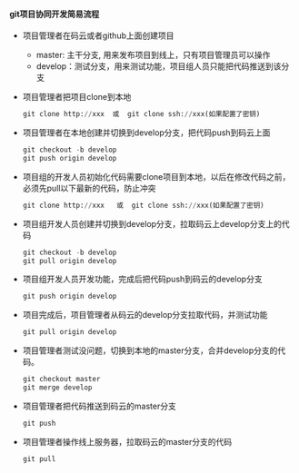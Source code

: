 #### git项目协同开发简易流程

- 项目管理者在码云或者github上面创建项目

  - master:  主干分支, 用来发布项目到线上，只有项目管理员可以操作
  - develop：测试分支，用来测试功能，项目组人员只能把代码推送到该分支

- 项目管理者把项目clone到本地

  ```python
  git clone http://xxx  或  git clone ssh://xxx(如果配置了密钥)
  ```


- 项目管理者在本地创建并切换到develop分支，把代码push到码云上面

  ```python
  git checkout -b develop
  git push origin develop
  ```


- 项目组的开发人员初始化代码需要clone项目到本地，以后在修改代码之前，必须先pull以下最新的代码，防止冲突

  ```python
  git clone http://xxx   或  git clone ssh://xxx(如果配置了密钥)
  ```

- 项目组开发人员创建并切换到develop分支，拉取码云上develop分支上的代码

  ```python
  git checkout -b develop
  git pull origin develop
  ```


- 项目组开发人员开发功能，完成后把代码push到码云的develop分支

  ```python
  git push origin develop
  ```


- 项目完成后，项目管理者从码云的develop分支拉取代码，并测试功能

  ```python
  git pull origin develop
  ```


- 项目管理者测试没问题，切换到本地的master分支，合并develop分支的代码。

  ```python
  git checkout master
  git merge develop
  ```


- 项目管理者把代码推送到码云的master分支

  ```python
  git push
  ```


- 项目管理者操作线上服务器，拉取码云的master分支的代码

  ```python
  git pull
  ```

